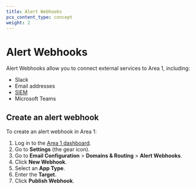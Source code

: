 ```yaml
---
title: Alert Webhooks
pcx_content_type: concept
weight: 2
---
```


# Alert Webhooks

Alert Webhooks allow you to connect external services to Area 1, including:

- Slack
- Email addresses
- [SIEM](/email-security/reporting/siem-integration/)
- Microsoft Teams

## Create an alert webhook

To create an alert webhook in Area 1:

1. Log in to the [Area 1 dashboard](https://horizon.area1security.com/).
2. Go to **Settings** (the gear icon).
3. Go to **Email Configuration** > **Domains & Routing** > **Alert Webhooks**.
4. Click **New Webhook**.
5. Select an **App Type**.
6. Enter the **Target**.
7. Click **Publish Webhook**.
